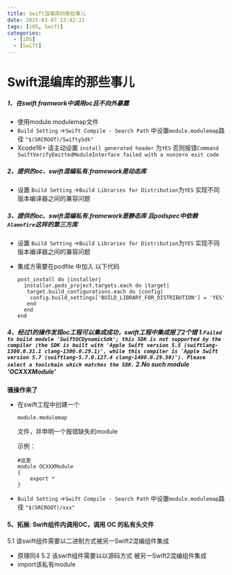 ```yaml
---
title: Swift混编库的那些事儿
date: 2025-03-07 13:42:21
tags: [iOS, Swift]
categories: 
  - [iOS]
  - [Swift]
---
```


# Swift混编库的那些事儿

##### 1、在swift framwork中调用oc且不向外暴露

- 使用module.modulemap文件
- `Build Setting` ->`Swift Compile - Search Path` 中设置`module.modulemap`路径 `"$(SRCROOT)/SwiftySdk"`
- Xcode16+ 请主动设置 `install generated header` 为`YES` 否则报错`Command SwiftVerifyEmittedModuleInterface failed with a nonzero exit code`

##### 2、提供的oc、swift混编私有.framework是动态库

- 设置 `Build Setting` ->`Build Libraries for Distribution`为`YES` 实现不同版本编译器之间的兼容问题

##### 3、提供的oc、swift混编私有.framework是静态库 且podspec中依赖`Alamofire`这样的第三方库

- 设置 `Build Setting` ->`Build Libraries for Distribution`为`YES` 实现不同版本编译器之间的兼容问题

- 集成方需要在podfile 中加入 以下代码

  ```
  post_install do |installer|
    installer.pods_project.targets.each do |target|
     target.build_configurations.each do |config|
      config.build_settings['BUILD_LIBRARY_FOR_DISTRIBUTION'] = 'YES'
     end
    end
  end
  ```

##### 4、经过1的操作发现oc工程可以集成成功，swift工程中集成报了2个错 1.`Failed to build module 'SwiftOCDynamicSdk'; this SDK is not supported by the compiler (the SDK is built with 'Apple Swift version 5.5 (swiftlang-1300.0.31.1 clang-1300.0.29.1)', while this compiler is 'Apple Swift version 5.7 (swiftlang-5.7.0.127.4 clang-1400.0.29.50)'). Please select a toolchain which matches the SDK.` 2.No such module ‘OCXXXModule’

**骚操作来了**

- 在swift工程中创建一个

  ```
  module.modulemap
  ```

  文件，并申明一个报错缺失的module

  示例：

  ```
  #这里
  module OCXXXModule 
  {
      export *
  }
  ```

- `Build Setting` ->`Swift Compile - Search Path` 中设置`module.modulemap`路径 `"$(SRCROOT)/xxx"`

#### 5、拓展: Swift组件内调用OC，调用 OC 的私有头文件

5.1 该swift组件需要以二进制方式被另一Swift2混编组件集成

- 原理同4
  5.2 该swift组件需要以以源码方式 被另一Swift2混编组件集成
- import该私有module
